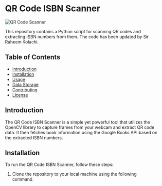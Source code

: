 
# QR Code ISBN Scanner

![QR Code Scanner](https://your-image-link-here)

This repository contains a Python script for scanning QR codes and extracting ISBN numbers from them. The code has been updated by Sir Raheem Kolachi.

## Table of Contents
- [Introduction](#introduction)
- [Installation](#installation)
- [Usage](#usage)
- [Data Storage](#data-storage)
- [Contributing](#contributing)
- [License](#license)

## Introduction
The QR Code ISBN Scanner is a simple yet powerful tool that utilizes the OpenCV library to capture frames from your webcam and extract QR code data. It then fetches book information using the Google Books API based on the extracted ISBN numbers.

## Installation
To run the QR Code ISBN Scanner, follow these steps:

1. Clone the repository to your local machine using the following command:
